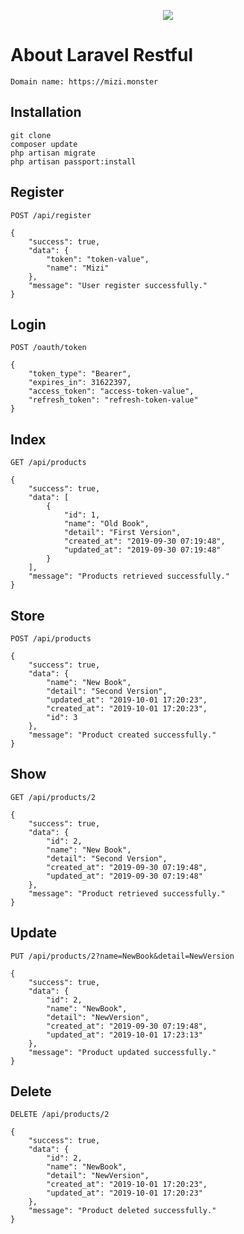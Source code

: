 <p align="center"><img src="https://laravel.com/assets/img/components/logo-laravel.svg"></p>

# About Laravel Restful

    Domain name: https://mizi.monster

## Installation

    git clone
    composer update
    php artisan migrate
    php artisan passport:install


## Register
    
    POST /api/register

    {
        "success": true,
        "data": {
            "token": "token-value",
            "name": "Mizi"
        },
        "message": "User register successfully."
    }
    

## Login

    POST /oauth/token

    {
        "token_type": "Bearer",
        "expires_in": 31622397,
        "access_token": "access-token-value",
        "refresh_token": "refresh-token-value"
    }

## Index

    GET /api/products

    {
        "success": true,
        "data": [
            {
                "id": 1,
                "name": "Old Book",
                "detail": "First Version",
                "created_at": "2019-09-30 07:19:48",
                "updated_at": "2019-09-30 07:19:48"
            }
        ],
        "message": "Products retrieved successfully."
    }

## Store

    POST /api/products

    {
        "success": true,
        "data": {
            "name": "New Book",
            "detail": "Second Version",
            "updated_at": "2019-10-01 17:20:23",
            "created_at": "2019-10-01 17:20:23",
            "id": 3
        },
        "message": "Product created successfully."
    }

## Show

    GET /api/products/2

    {
        "success": true,
        "data": {
            "id": 2,
            "name": "New Book",
            "detail": "Second Version",
            "created_at": "2019-09-30 07:19:48",
            "updated_at": "2019-09-30 07:19:48"
        },
        "message": "Product retrieved successfully."
    }

## Update

    PUT /api/products/2?name=NewBook&detail=NewVersion

    {
        "success": true,
        "data": {
            "id": 2,
            "name": "NewBook",
            "detail": "NewVersion",
            "created_at": "2019-09-30 07:19:48",
            "updated_at": "2019-10-01 17:23:13"
        },
        "message": "Product updated successfully."
    }

## Delete

    DELETE /api/products/2

    {
        "success": true,
        "data": {
            "id": 2,
            "name": "NewBook",
            "detail": "NewVersion",
            "created_at": "2019-10-01 17:20:23",
            "updated_at": "2019-10-01 17:20:23"
        },
        "message": "Product deleted successfully."
    }

